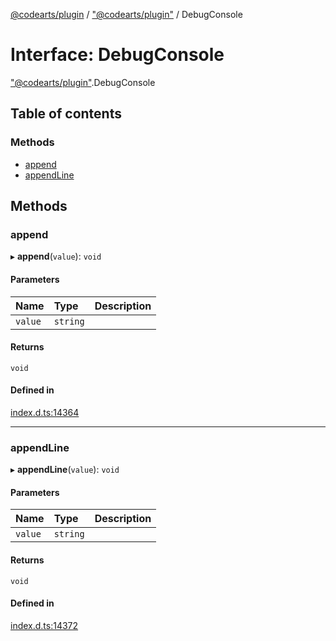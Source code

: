 [@codearts/plugin](../README.md) / ["@codearts/plugin"](../modules/_codearts_plugin_.md) / DebugConsole

# Interface: DebugConsole

["@codearts/plugin"](../modules/_codearts_plugin_.md).DebugConsole

## Table of contents

### Methods

- [append](codearts_plugin_.DebugConsole.md#append)
- [appendLine](codearts_plugin_.DebugConsole.md#appendline)

## Methods

### append

▸ **append**(`value`): `void`

#### Parameters

| Name | Type | Description |
| :------ | :------ | :------ |
| `value` | `string` |  |

#### Returns

`void`

#### Defined in

[index.d.ts:14364](https://github.com/huaweicloud/cloudide-plugin-api/blob/d4de966/index.d.ts#L14364)

___

### appendLine

▸ **appendLine**(`value`): `void`

#### Parameters

| Name | Type | Description |
| :------ | :------ | :------ |
| `value` | `string` |  |

#### Returns

`void`

#### Defined in

[index.d.ts:14372](https://github.com/huaweicloud/cloudide-plugin-api/blob/d4de966/index.d.ts#L14372)
